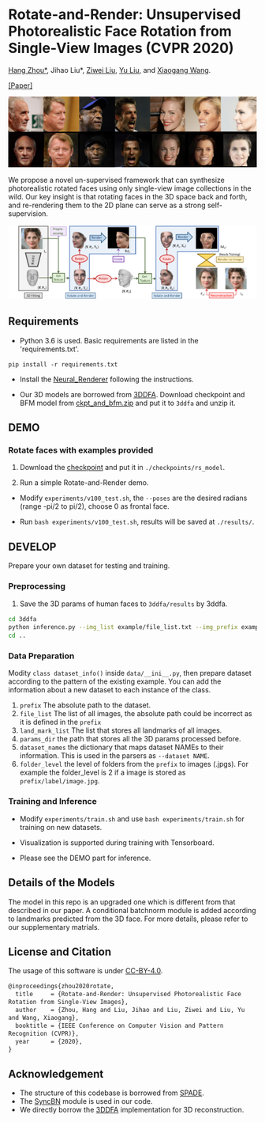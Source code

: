 # Rotate-and-Render: Unsupervised Photorealistic Face Rotation from Single-View Images (CVPR 2020)

[Hang Zhou*](https://hangz-nju-cuhk.github.io/), Jihao Liu*, [Ziwei Liu](https://liuziwei7.github.io/), [Yu Liu](http://www.liuyu.us/), and [Xiaogang Wang](http://www.ee.cuhk.edu.hk/~xgwang/).

[[Paper]](https://arxiv.org/abs/2003.08124)

<img src='./misc/teaser.png' width=880>

We propose a novel un-supervised framework that can synthesize 
photorealistic rotated faces using only single-view image collections 
in the wild. Our key insight is that rotating faces in the 3D space back and forth, 
and re-rendering them to the 2D plane can serve as a strong self-supervision.

  <img src='./misc/pipeline.png' width=800>

## Requirements
* Python 3.6 is used. Basic requirements are listed in the 'requirements.txt'.

```
pip install -r requirements.txt
```

* Install the [Neural_Renderer](https://github.com/daniilidis-group/neural_renderer) following the instructions.


* Our 3D models are borrowed from [3DDFA](https://github.com/cleardusk/3DDFA). Download checkpoint and BFM model from [ckpt_and_bfm.zip](https://drive.google.com/file/d/1v31SOrGYueeDi2SxOAUuKWqnglEP0xwA/view?usp=sharing) and put it to ```3ddfa``` and unzip it.


## DEMO
### Rotate faces with examples provided
1. Download the [checkpoint](https://drive.google.com/file/d/1Vdlpwghjo4a9rOdn2iJEVlPd0EJegAex/view?usp=sharing)
and put it in ```./checkpoints/rs_model```.

2. Run a simple Rotate-and-Render demo.

* Modify ```experiments/v100_test.sh```, the ```--poses``` are the desired radians (range -pi/2 to pi/2), choose 0 as frontal face.

* Run ```bash experiments/v100_test.sh```, results will be saved at ```./results/```.

## DEVELOP

Prepare your own dataset for testing and training.

### Preprocessing

1. Save the 3D params of human faces to ```3ddfa/results``` by 3ddfa.
```bash
cd 3ddfa
python inference.py --img_list example/file_list.txt --img_prefix example/Images --save_dir results
cd ..
```

### Data Preparation

Modity  ```class dataset_info()``` inside ```data/__ini__.py```, then prepare dataset according to the pattern of the existing example.
You can add the information about a new dataset to each instance of the class.

1. ```prefix``` The absolute path to the dataset.
2. ```file_list``` The list of all images, the absolute path could be incorrect as it is defined in the ```prefix```
3. ```land_mark_list``` The list that stores all landmarks of all images. 
4. ```params_dir``` the path that stores all the 3D params processed before.
5. ```dataset_names``` the dictionary that maps dataset NAMEs to their information. This is used in the parsers as ```--dataset NAME```. 
6. ```folder_level``` the level of folders from the ```prefix``` to images (.jpgs). 
For example the folder_level is 2 if a image is stored as ```prefix/label/image.jpg```.

### Training and Inference
* Modify ```experiments/train.sh``` and use ```bash experiments/train.sh``` for training on new datasets.

* Visualization is supported during training with Tensorboard.

* Please see the DEMO part for inference.

## Details of the Models

The model in this repo is an upgraded one which is different from that described in our paper. A conditional batchnorm module is added according to landmarks predicted from the 3D face. For more details, please refer to our supplementary matrials.

## License and Citation
The usage of this software is under [CC-BY-4.0](https://github.com/Hangz-nju-cuhk/Rotate-and-Render/LICENSE).
```
@inproceedings{zhou2020rotate,
  title     = {Rotate-and-Render: Unsupervised Photorealistic Face Rotation from Single-View Images},
  author    = {Zhou, Hang and Liu, Jihao and Liu, Ziwei and Liu, Yu and Wang, Xiaogang},
  booktitle = {IEEE Conference on Computer Vision and Pattern Recognition (CVPR)},
  year      = {2020},
}
```

## Acknowledgement
* The structure of this codebase is borrowed from [SPADE](https://github.com/NVlabs/SPADE).
* The [SyncBN](https://github.com/vacancy/Synchronized-BatchNorm-PyTorch) module is used in our code.
* We directly borrow the [3DDFA](https://github.com/cleardusk/3DDFA) implementation for 3D reconstruction.
